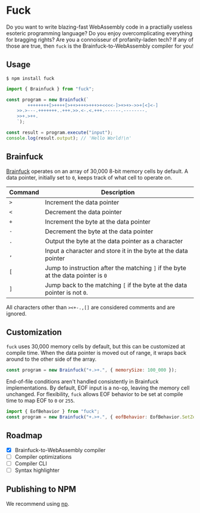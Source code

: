 # Fuck

Do you want to write blazing-fast WebAssembly code in a practially useless esoteric programming language?
Do you enjoy overcomplicating everything for bragging rights?
Are you a connoisseur of profanity-laden tech?
If any of those are true, then `fuck` is the Brainfuck-to-WebAssembly compiler for you!

## Usage

```shell
$ npm install fuck
```

```javascript
import { Brainfuck } from "fuck";

const program = new Brainfuck(`
		++++++++[>++++[>++>+++>+++>+<<<<-]>+>+>->>+[<]<-]
    >>.>---.+++++++..+++.>>.<-.<.+++.------.--------.
    >>+.>++.
	`);

const result = program.execute("input");
console.log(result.output); // 'Hello World!\n'
```

## Brainfuck

[Brainfuck](https://esolangs.org/wiki/Brainfuck) operates on an array of 30,000 8-bit memory cells by default.
A data pointer, initially set to `0`, keeps track of what cell to operate on.

| Command | Description                                                                       |
| ------- | --------------------------------------------------------------------------------- |
| `>`     | Increment the data pointer                                                        |
| `<`     | Decrement the data pointer                                                        |
| `+`     | Increment the byte at the data pointer                                            |
| `-`     | Decrement the byte at the data pointer                                            |
| `.`     | Output the byte at the data pointer as a character                                |
| `,`     | Input a character and store it in the byte at the data pointer                    |
| `[`     | Jump to instruction after the matching `]` if the byte at the data pointer is `0` |
| `]`     | Jump back to the matching `[` if the byte at the data pointer is not `0`.         |

All characters other than `><+-.,[]` are considered comments and are ignored.

## Customization

`fuck` uses 30,000 memory cells by default, but this can be customized at compile time.
When the data pointer is moved out of range, it wraps back around to the other side of the array.

```javascript
const program = new Brainfuck("+.>+.", { memorySize: 100_000 });
```

End-of-file conditions aren't handled consistently in Brainfuck implementations.
By default, EOF input is a no-op, leaving the memory cell unchanged.
For flexibility, `fuck` allows EOF behavior to be set at compile time to map EOF to `0` or `255`.

```javascript
import { EofBehavior } from "fuck";
const program = new Brainfuck("+.>+.", { eofBehavior: EofBehavior.SetZero });
```

## Roadmap

- [x] Brainfuck-to-WebAssembly compiler
- [ ] Compiler optimizations
- [ ] Compiler CLI
- [ ] Syntax highlighter

## Publishing to NPM

We recommend using [np](https://github.com/sindresorhus/np).
